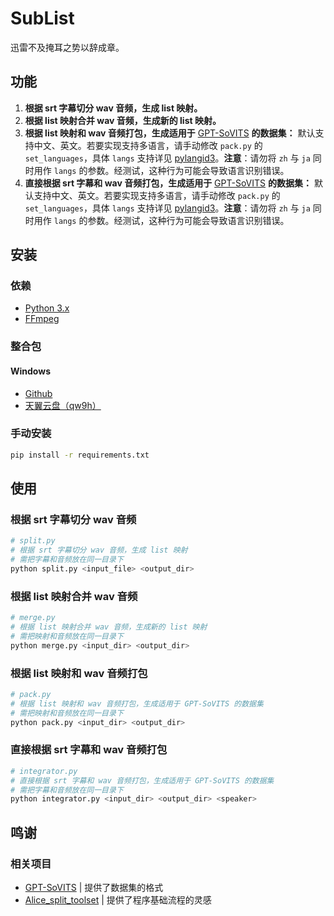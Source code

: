 # SubList

迅雷不及掩耳之势以辞成章。

## 功能

1. **根据 srt 字幕切分 wav 音频，生成 list 映射。**
2. **根据 list 映射合并 wav 音频，生成新的 list 映射。**
3. **根据 list 映射和 wav 音频打包，生成适用于** [GPT-SoVITS](https://github.com/RVC-Boss/GPT-SoVITS) **的数据集：** 默认支持中文、英文。若要实现支持多语言，请手动修改 ` pack.py ` 的 ` set_languages `，具体 ` langs ` 支持详见 [pylangid3](https://github.com/adbar/py3langid)。**注意**：请勿将 ` zh ` 与 ` ja ` 同时用作 ` langs ` 的参数。经测试，这种行为可能会导致语言识别错误。
4. **直接根据 srt 字幕和 wav 音频打包，生成适用于** [GPT-SoVITS](https://github.com/RVC-Boss/GPT-SoVITS) **的数据集：** 默认支持中文、英文。若要实现支持多语言，请手动修改 ` pack.py ` 的 ` set_languages `，具体 ` langs ` 支持详见 [pylangid3](https://github.com/adbar/py3langid)。**注意**：请勿将 ` zh ` 与 ` ja ` 同时用作 ` langs ` 的参数。经测试，这种行为可能会导致语言识别错误。

## 安装

### 依赖

* [Python 3.x](https://www.python.org/downloads/)
* [FFmpeg](https://ffmpeg.org/download.html)

### 整合包

#### Windows

* [Github](https://github.com/HaTiWinter/SubList/releases/download/20240602/SubList.exe)
* [天翼云盘（qw9h）](https://cloud.189.cn/t/mayAve7z2UFf)

### 手动安装

``` bash
pip install -r requirements.txt
```

## 使用

### 根据 srt 字幕切分 wav 音频

``` bash
# split.py
# 根据 srt 字幕切分 wav 音频，生成 list 映射
# 需把字幕和音频放在同一目录下
python split.py <input_file> <output_dir>
```

### 根据 list 映射合并 wav 音频

``` bash
# merge.py
# 根据 list 映射合并 wav 音频，生成新的 list 映射
# 需把映射和音频放在同一目录下
python merge.py <input_dir> <output_dir>
```

### 根据 list 映射和 wav 音频打包

``` bash
# pack.py
# 根据 list 映射和 wav 音频打包，生成适用于 GPT-SoVITS 的数据集
# 需把映射和音频放在同一目录下
python pack.py <input_dir> <output_dir>
```

### 直接根据 srt 字幕和 wav 音频打包

``` bash
# integrator.py
# 直接根据 srt 字幕和 wav 音频打包，生成适用于 GPT-SoVITS 的数据集
# 需把字幕和音频放在同一目录下
python integrator.py <input_dir> <output_dir> <speaker>
```

## 鸣谢

### 相关项目

* [GPT-SoVITS](https://github.com/RVC-Boss/GPT-SoVITS) | 提供了数据集的格式
* [Alice_split_toolset](https://github.com/AliceNavigator/Alice_split_toolset) | 提供了程序基础流程的灵感
